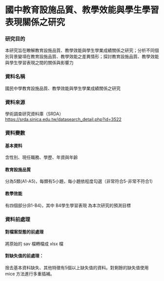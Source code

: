 # 國中教育設施品質、教學效能與學生學習表現關係之研究

### 研究目的
本研究旨在瞭解教育設施品質、教學效能與學生學業成績關係之研究；分析不同個別背景變項在教育設施品質、教學效能之差異情形；探討教育設施品質、教學效能與學生學習表現之間的關係與影響力
### 資料名稱
國民中學教育設施品質、教學效能與學生學業成績關係之研究 
### 資料來源
學術調查研究資料庫（SRDA）https://srda.sinica.edu.tw/datasearch_detail.php?id=3522
### 資料變數
  #### 基本資料
  含性別、現任職務、學歷、年資與年齡
  #### 教育設施品質
  分為5類(A1-A5)，每類有5小題，每小題依程度勾選（非常符合5-非常不符合1）
  #### 教學效能
  有四個部分(B1-B4)，其中 B4學生學習表現 為本次研究的預測目標

### 資料前處理
#### 對檔案型態的前處理
將原始的 sav 檔轉檔成 xlsx 檔
#### 對缺失值的前處理：
捨去基本資料缺失、其他特徵有5個以上缺失值的資料。對剩餘的缺失值使用 mice 方法進行多重插補。


